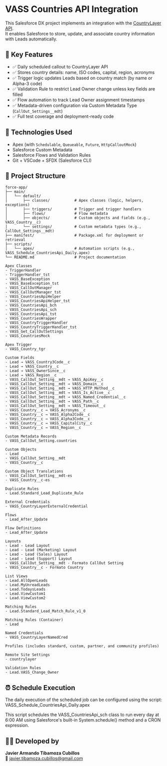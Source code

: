 # VASS Countries API Integration

This Salesforce DX project implements an integration with the [CountryLayer API](https://countrylayer.com/).  
It enables Salesforce to store, update, and associate country information with Leads automatically.

## 🔧 Key Features

- ✅ Daily scheduled callout to CountryLayer API
- ✅ Stores country details: name, ISO codes, capital, region, acronyms
- ✅ Trigger logic updates Leads based on country match (by name or Alpha-3 code)
- ✅ Validation Rule to restrict Lead Owner change unless key fields are filled
- ✅ Flow automation to track Lead Owner assignment timestamps
- ✅ Metadata-driven configuration via Custom Metadata Type (`CallOut_Settings__mdt`)
- ✅ Full test coverage and deployment-ready code

## 🧪 Technologies Used

- Apex (with `Schedulable`, `Queueable`, `Future`, `HttpCalloutMock`)
- Salesforce Custom Metadata
- Salesforce Flows and Validation Rules
- Git + VSCode + SFDX (Salesforce CLI)

## 📁 Project Structure
```plaintext
force-app/
├── main/
│   └── default/
│       ├── classes/           # Apex classes (logic, helpers, exceptions)
│       ├── triggers/          # Trigger and trigger handlers
│       ├── flows/             # Flow metadata
│       ├── objects/           # Custom objects and fields (e.g., VASS_Country__c)
│       └── settings/          # Custom metadata types (e.g., CallOut_Settings__mdt)
├── manifest/                  # Package.xml for deployment or retrieval
├── scripts/
│   └── apex/                  # Automation scripts (e.g., VASS_Schedule_CountriesApi_Daily.apex)
└── README.md                  # Project documentation 

Apex Classes
- TriggerHandler
- TriggerHandler_tst
- VASS_BaseException
- VASS_BaseException_tst
- VASS_CallOutManager
- VASS_CallOutManager_tst
- VASS_CountriesApiHelper
- VASS_CountriesApiHelper_tst
- VASS_CountriesApi_bch
- VASS_CountriesApi_sch
- VASS_CountriesApi_tst
- VASS_CountriesWrapper
- VASS_CountryTriggerHandler
- VASS_CountryTriggerHandler_tst
- VASS_Get_CallOutSettings
- VASS_CountriesMock

Apex Trigger
- VASS_Country_tgr

Custom Fields
- Lead → VASS_Country3Code__c
- Lead → VASS_Country__c
- Lead → VASS_OwnerSince__c
- Lead → VASS_Region__c
- VASS_CallOut_Setting__mdt → VASS_ApiKey__c
- VASS_CallOut_Setting__mdt → VASS_Domain__c
- VASS_CallOut_Setting__mdt → VASS_HTTP_Method__c
- VASS_CallOut_Setting__mdt → VASS_Is_Active__c
- VASS_CallOut_Setting__mdt → VASS_Named_Credential__c
- VASS_CallOut_Setting__mdt → VASS_Path__c
- VASS_CallOut_Setting__mdt → VASS_Timeout__c
- VASS_Country__c → VASS_Acronyms__c
- VASS_Country__c → VASS_Alpha2Code__c
- VASS_Country__c → VASS_Alpha3Code__c
- VASS_Country__c → VASS_CapitalCity__c
- VASS_Country__c → VASS_Region__c

Custom Metadata Records
- VASS_CallOut_Setting.countries

Custom Objects
- Lead
- VASS_CallOut_Setting__mdt
- VASS_Country__c

Custom Object Translations
- VASS_CallOut_Setting__mdt-es
- VASS_Country__c-es

Duplicate Rules
- Lead.Standard_Lead_Duplicate_Rule

External Credentials
- VASS_CountryLayerExternalCredential

Flows
- Lead_After_Update

Flow Definitions
- Lead_After_Update

Layouts
- Lead - Lead Layout
- Lead - Lead (Marketing) Layout
- Lead - Lead (Sales) Layout
- Lead - Lead (Support) Layout
- VASS_CallOut_Setting__mdt - Formato CallOut Setting
- VASS_Country__c - Formato Country

List Views
- Lead.AllOpenLeads
- Lead.MyUnreadLeads
- Lead.TodaysLeads
- Lead.ViewCustom1
- Lead.ViewCustom2

Matching Rules
- Lead.Standard_Lead_Match_Rule_v1_0

Matching Rules (Container)
- Lead

Named Credentials
- VASS_CountryLayerNamedCred

Profiles (includes standard, custom, partner, and community profiles)

Remote Site Settings
- countrylayer

Validation Rules
- Lead.VASS_Change_Owner
```

## ⏰ Schedule Execution
The daily execution of the scheduled job can be configured using the script:
VASS_Schedule_CountriesApi_Daily.apex

This script schedules the VASS_CountriesApi_sch class to run every day at 6:00 AM using Salesforce's built-in System.schedule() method and a CRON expression.

## 🧑‍💻 Developed by

**Javier Armando Tibamoza Cubillos**  
📧 [javier.tibamoza.cubillos@gmail.com](mailto:javier.tibamoza.cubillos@gmail.com)
